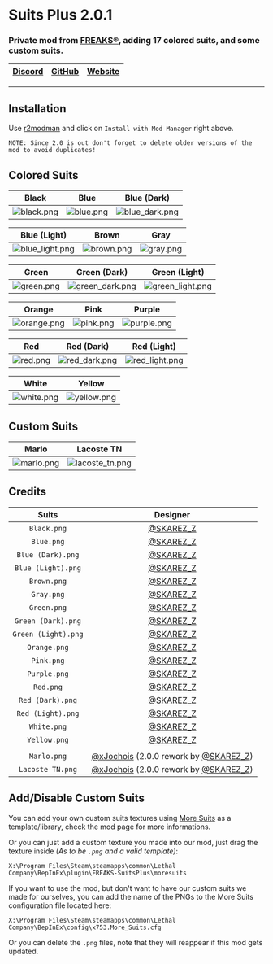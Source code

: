 # Suits Plus 2.0.1
### Private mod from [FREAKS®](https://freaks-smp.fr), adding 17 colored suits, and some custom suits.
| [Discord](https://discord.gg/wqMr5FpjdP) | [GitHub](https://github.com/SKAREZ/SuitsPlus) | [Website](https://freaks-smp.fr/)
| --- | --- | --- |

---

## Installation

Use [r2modman](https://thunderstore.io/c/lethal-company/p/ebkr/r2modman/) and click on `Install with Mod Manager` right above.

```
NOTE: Since 2.0 is out don't forget to delete older versions of the mod to avoid duplicates!
```

## Colored Suits

| **Black** | **Blue** | **Blue (Dark)** | 
| :--------: | :--------: | :--------: | 
| ![black.png](https://raw.githubusercontent.com/SKAREZ/SuitsPlus/2.0.0/resources/img/black.png) | ![blue.png](https://raw.githubusercontent.com/SKAREZ/SuitsPlus/2.0.0/resources/img/blue.png) | ![blue_dark.png](https://raw.githubusercontent.com/SKAREZ/SuitsPlus/2.0.0/resources/img/blue_dark.png) | 

| **Blue (Light)** | **Brown** | **Gray** | 
| :--------: | :--------: | :--------: | 
| ![blue_light.png](https://raw.githubusercontent.com/SKAREZ/SuitsPlus/2.0.0/resources/img/blue_light.png) | ![brown.png](https://raw.githubusercontent.com/SKAREZ/SuitsPlus/2.0.0/resources/img/brown.png) | ![gray.png](https://raw.githubusercontent.com/SKAREZ/SuitsPlus/2.0.0/resources/img/gray.png) | 

| **Green** | **Green (Dark)** | **Green (Light)** | 
| :--------: | :--------: | :--------: | 
| ![green.png](https://raw.githubusercontent.com/SKAREZ/SuitsPlus/2.0.0/resources/img/green.png) | ![green_dark.png](https://raw.githubusercontent.com/SKAREZ/SuitsPlus/2.0.0/resources/img/green_dark.png) | ![green_light.png](https://raw.githubusercontent.com/SKAREZ/SuitsPlus/2.0.0/resources/img/green_light.png) | 

| **Orange** | **Pink** | **Purple** | 
| :--------: | :--------: | :--------: | 
| ![orange.png](https://raw.githubusercontent.com/SKAREZ/SuitsPlus/2.0.0/resources/img/orange.png) | ![pink.png](https://raw.githubusercontent.com/SKAREZ/SuitsPlus/2.0.0/resources/img/pink.png) | ![purple.png](https://raw.githubusercontent.com/SKAREZ/SuitsPlus/2.0.0/resources/img/purple.png) | 

| **Red** | **Red (Dark)** | **Red (Light)** |
| :--------: | :--------: | :--------: |
| ![red.png](https://raw.githubusercontent.com/SKAREZ/SuitsPlus/2.0.0/resources/img/red.png) | ![red_dark.png](https://raw.githubusercontent.com/SKAREZ/SuitsPlus/2.0.0/resources/img/red_dark.png)  | ![red_light.png](https://raw.githubusercontent.com/SKAREZ/SuitsPlus/2.0.0/resources/img/red_light.png) |

| **White** | **Yellow** |
| :--------: | :--------: |
| ![white.png](https://raw.githubusercontent.com/SKAREZ/SuitsPlus/2.0.0/resources/img/white.png)  | ![yellow.png](https://raw.githubusercontent.com/SKAREZ/SuitsPlus/2.0.0/resources/img/yellow.png) |

## Custom Suits

| **Marlo** | **Lacoste TN** |
| :--------: | :--------: |
| ![marlo.png](https://raw.githubusercontent.com/SKAREZ/SuitsPlus/2.0.0/resources/img/marlo.png) | ![lacoste_tn.png](https://raw.githubusercontent.com/SKAREZ/SuitsPlus/2.0.0/resources/img/lacoste_tn.png) |

## Credits

| Suits | Designer | 
| :--------: | :--------: | 
| `Black.png` | [@SKAREZ_Z](https://twitter.com/SKAREZ_Z) |
| `Blue.png` | [@SKAREZ_Z](https://twitter.com/SKAREZ_Z) |
| `Blue (Dark).png` | [@SKAREZ_Z](https://twitter.com/SKAREZ_Z) |
| `Blue (Light).png` | [@SKAREZ_Z](https://twitter.com/SKAREZ_Z) |
| `Brown.png` | [@SKAREZ_Z](https://twitter.com/SKAREZ_Z) |
| `Gray.png` | [@SKAREZ_Z](https://twitter.com/SKAREZ_Z) |
| `Green.png` | [@SKAREZ_Z](https://twitter.com/SKAREZ_Z) |
| `Green (Dark).png` | [@SKAREZ_Z](https://twitter.com/SKAREZ_Z) |
| `Green (Light).png` | [@SKAREZ_Z](https://twitter.com/SKAREZ_Z) |
| `Orange.png` | [@SKAREZ_Z](https://twitter.com/SKAREZ_Z) |
| `Pink.png` | [@SKAREZ_Z](https://twitter.com/SKAREZ_Z) |
| `Purple.png` | [@SKAREZ_Z](https://twitter.com/SKAREZ_Z) |
| `Red.png` | [@SKAREZ_Z](https://twitter.com/SKAREZ_Z) |
| `Red (Dark).png` | [@SKAREZ_Z](https://twitter.com/SKAREZ_Z) |
| `Red (Light).png` | [@SKAREZ_Z](https://twitter.com/SKAREZ_Z) |
| `White.png` | [@SKAREZ_Z](https://twitter.com/SKAREZ_Z) |
| `Yellow.png` | [@SKAREZ_Z](https://twitter.com/SKAREZ_Z) |
| | |
| `Marlo.png` | [@xJochois](https://twitter.com/xJochois) (2.0.0 rework by [@SKAREZ_Z](https://twitter.com/SKAREZ_Z)) |
| `Lacoste TN.png` | [@xJochois](https://twitter.com/xJochois) (2.0.0 rework by [@SKAREZ_Z](https://twitter.com/SKAREZ_Z)) |

</details>

## Add/Disable Custom Suits
You can add your own custom suits textures using [More Suits](https://thunderstore.io/c/lethal-company/p/x753/More_Suits/) as a template/library, check the mod page for more informations.

Or you can just add a custom texture you made into our mod, just drag the texture inside *(As to be `.png` and a valid template)*:

`X:\Program Files\Steam\steamapps\common\Lethal Company\BepInEx\plugin\FREAKS-SuitsPlus\moresuits`

If you want to use the mod, but don't want to have our custom suits we made for ourselves, you can add the name of the PNGs to the More Suits configuration file located here:

`X:\Program Files\Steam\steamapps\common\Lethal Company\BepInEx\config\x753.More_Suits.cfg`

Or you can delete the `.png` files, note that they will reappear if this mod gets updated.

